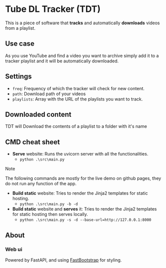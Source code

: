 <!--
 Copyright (c) 2024 Rafael F. Meneses

 This software is released under the MIT License.
 https://opensource.org/licenses/MIT
-->

# Tube DL Tracker (TDT)

This is a piece of software that **tracks** and automatically **downloads** videos from a playlist.

## Use case

As you use YouTube and find a video you want to archive simply add it to a tracker playlist and it will be automatically downloaded.

## Settings

-   `freq`: Frequency of which the tracker will check for new content.
-   `path`: Download path of your videos
-   `playlists`: Array with the URL of the playlists you want to track.

## Downloaded content

TDT will Download the contents of a playlist to a folder with it's name

## CMD cheat sheet
* **Serve** website: Runs the uvicorn server with all the functionalities.
    * `python .\src\main.py`

> [!NOTE]  
> The following commands are mostly for the live demo on github pages, they do not run any function of the app.

* **Build static** website: Tries to render the Jinja2 templates for static hosting.
    * `python .\src\main.py -b -d`
* **Build static** website and **serves** it: Tries to render the Jinja2 templates for static hosting then serves locally.
    * `python .\src\main.py -s -d --base-url=http://127.0.0.1:8000`

## About

### Web ui

Powered by FastAPI, and using [FastBootstrap](https://fastbootstrap.com/) for styling.
